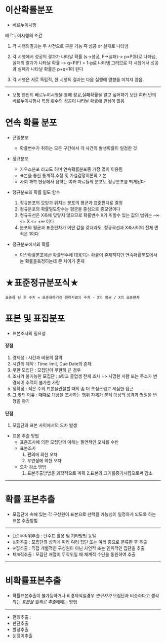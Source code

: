 # 이산확률분포

- 베르누이시행

 베르누이시행의 조건

 1. 각 시행의결과는 두 사건으로 구분 가능 즉 성공 or 실패로 나타냄

 2. 각 시행에서 성공의 결과가 나타날 확률    (s->성공, F->실패)-> p=P(S)로 나타냄, 실패의 결과가 나타날 확률 -> q=P(F) = 1-p로 나타냄 그러므로 각 시행에서 성공과 실패가 나타날 확률은 p+q=1이 된다

3. 각 시행은 서로 독립적, 한 시행의 결과는 다음 실행에 영향을 미치지 않음.

---

- 보통 한번의 베르누이시행을 통해 성공,실패확률을 알고 싶어하기 보단 여러 번의 베르누이시행시 특정 횟수의 성공이 나타날 확률에 관심이 많음

# 연속 확률 분포

- 균일분포
    - 확률변수가 취하는 모든 구간에서 각 사건의 발생확률이 일정한 것

- 정규분포
    - 가우스분포 라고도 하며 연속확률분포중 가장 많이 이용됨
    - 표본을 통한 통계적 추정 및 가설검정이론의 기본
    - 사회 과학 현상에서 접하는 여러 자료들의 분포도 정규분포를 띄게된다

- 정규분포의 확률 밀도 함수
    1. 정규분포의 모양과 위치는 분포의 평균과 표준편차로 결정
    2. 정규분포의 확률밀도함수는 평균을 중심으로 종모양이다
    3. 정규곡선은 X축에 맞닿지 않으므로 확률변수 X가 취할수 있는 값의 범위는 -∞ <= X <= +∞ 이다
    4. 분포의 평균과 표준편차가 어떤 값을 갖더라도, 정규곡선과 X축사이의 전체 면적은 1이다

- 정규분포에서의 확률
    - 이산확률분포에선 확률변수에 대응되는 확률이 존재하지만 연속확률분포에서는 확률을측정하는데 큰 차이가 존재

# ★표준정규분포식★

```표준화 된 후 수치 = 표준화하기전 원래자료의 수치 - X의 평균 / X의 표준편차```

# 표본 및 표집분포

- 표본조사의 필요성

#### 장점

1. 경제성 : 시간과 비용의 절약
2. 시간의 제약 : Time limit, Due Date의 존재
3. 무한 모집단 : 모집단이 무한히 큰 경우
4. 조사가 불가능한 모집단 : a학교 졸업생 전체 조사 => 사망한 사람 또는 주소가 변경되어 추적이 불가한 사람
5. 정확성 : 적은 수의 표본을관찰할 때의 좀 더 조심스럽고 세심한 접근
6. 그 밖의 이유 : 때때로 대상을 조사하는 행위 자체가 분석 대상의 성격과 형질을 변형을 야기

#### 단점

1. 모집단과 표본 사이에서의 오차 발생

- 표본 추출 방법
    - 표존조사에 의한 모집단의 이해는 필연적인 오차를 수반
    - 표본조사 
        1. 편의에 의한 오차
        2. 우연성에 의한 오차
    - 오차 감소 방법
        1. 표본추출방법을 과학적으로 계획
        2.표본의 크기를증가시킴으로써 감소
---
# 확률 표본추출

- 모집단에 속해 있는 각 구성원이 표본으로 선택될 가능성이 일정하게 되도록 하는 표본 추출방법
---
- ```단```순무작위추출 : 난수표 활용 및 기타방법 동일
- ```층```화추출 : 모집단의 성격에 따라 여러 집단 또는 여러 층으로 분류한 후 추출
- ```군```집추출 : 직접 개별적인 구성원이 아닌 자연적 또는 인위적인 집단을 추출
- 체```계```적추출 : 모집단 배열이 무작위일 때 체계적 수단을 동원하여 추출

---
# 비확률표본추출
- 확률표본추출이 불가능하거나 비경제적일경우 *연구자가* 모집단과 비슷하다고 생각되는 *표본을 임의로 추출*해해는 방법

---
- 편의추출 : 
- 판단추출
- 할당추출
- 눈덩이추출
